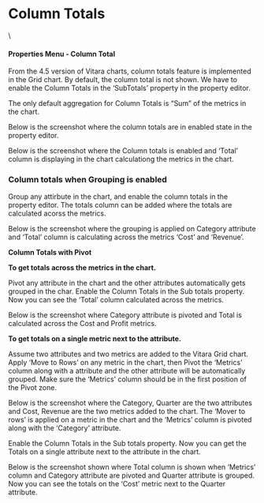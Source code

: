 # Column Totals

\


#### Properties Menu - Column Total <a href="#properties-menu---column-total" id="properties-menu---column-total"></a>

From the 4.5 version of Vitara charts, column totals feature is implemented in the Grid chart. By default, the column total is not shown. We have to enable the Column Totals in the ‘SubTotals’ property in the property editor.

The only default aggregation for Column Totals is “Sum” of the metrics in the chart.

Below is the screenshot where the column totals are in enabled state in the property editor.

Below is the screenshot where the Column totals is enabled and ‘Total’ column is displaying in the chart calculationg the metrics in the chart.

### Column totals when Grouping is enabled <a href="#column-totals-when-grouping-is-enabled" id="column-totals-when-grouping-is-enabled"></a>

Group any attirbute in the chart, and enable the column totals in the property editor. The totals column can be added where the totals are calculated acorss the metrics.

Below is the screenshot where the grouping is applied on Category attribute and ‘Total’ column is calculating across the metrics ‘Cost’ and ‘Revenue’.

**Column Totals with Pivot**

**To get totals across the metrics in the chart.**

Pivot any attribute in the chart and the other attributes automatically gets grouped in the char. Enable the Column Totals in the Sub totals property. Now you can see the ‘Total’ column calculated across the metrics.

Below is the screenshot where Category attribute is pivoted and Total is calculated across the Cost and Profit metrics.

**To get totals on a single metric next to the attribute.**

Assume two attributes and two metrics are added to the Vitara Grid chart. Apply ‘Move to Rows’ on any metric in the chart, then Pivot the ‘Metrics’ column along with a attribute and the other attribute will be automatically grouped. Make sure the ‘Metrics’ column should be in the first position of the Pivot zone.

Below is the screenshot where the Category, Quarter are the two attributes and Cost, Revenue are the two metrics added to the chart. The ‘Mover to rows’ is applied on a metric in the chart and the ‘Metrics’ column is pivoted along with the ‘Category’ attribute.

Enable the Column Totals in the Sub totals property. Now you can get the Totals on a single attribute next to the attribute in the chart.

Below is the screenshot shown where Total column is shown when ‘Metrics’ column and Category attribute are pivoted and Quarter attribute is grouped. Now you can see the totals on the ‘Cost’ metric next to the Quarter attribute.
